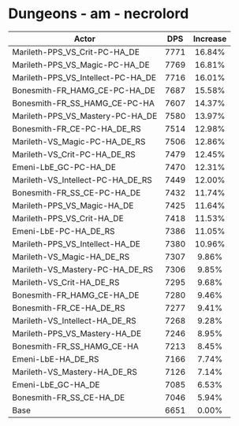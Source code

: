 # Dungeons - am - necrolord
| Actor | DPS | Increase |
|---|:---:|:---:|
|Marileth-PPS_VS_Crit-PC-HA_DE|7771|16.84%|
|Marileth-PPS_VS_Magic-PC-HA_DE|7769|16.81%|
|Marileth-PPS_VS_Intellect-PC-HA_DE|7716|16.01%|
|Bonesmith-FR_HAMG_CE-PC-HA_DE|7687|15.58%|
|Bonesmith-FR_SS_HAMG_CE-PC-HA|7607|14.37%|
|Marileth-PPS_VS_Mastery-PC-HA_DE|7580|13.97%|
|Bonesmith-FR_CE-PC-HA_DE_RS|7514|12.98%|
|Marileth-VS_Magic-PC-HA_DE_RS|7506|12.86%|
|Marileth-VS_Crit-PC-HA_DE_RS|7479|12.45%|
|Emeni-LbE_GC-PC-HA_DE|7470|12.31%|
|Marileth-VS_Intellect-PC-HA_DE_RS|7449|12.00%|
|Bonesmith-FR_SS_CE-PC-HA_DE|7432|11.74%|
|Marileth-PPS_VS_Magic-HA_DE|7425|11.64%|
|Marileth-PPS_VS_Crit-HA_DE|7418|11.53%|
|Emeni-LbE-PC-HA_DE_RS|7386|11.05%|
|Marileth-PPS_VS_Intellect-HA_DE|7380|10.96%|
|Marileth-VS_Magic-HA_DE_RS|7307|9.86%|
|Marileth-VS_Mastery-PC-HA_DE_RS|7306|9.85%|
|Marileth-VS_Crit-HA_DE_RS|7295|9.68%|
|Bonesmith-FR_HAMG_CE-HA_DE|7280|9.46%|
|Bonesmith-FR_CE-HA_DE_RS|7277|9.41%|
|Marileth-VS_Intellect-HA_DE_RS|7268|9.28%|
|Marileth-PPS_VS_Mastery-HA_DE|7246|8.95%|
|Bonesmith-FR_SS_HAMG_CE-HA|7213|8.45%|
|Emeni-LbE-HA_DE_RS|7166|7.74%|
|Marileth-VS_Mastery-HA_DE_RS|7126|7.14%|
|Emeni-LbE_GC-HA_DE|7085|6.53%|
|Bonesmith-FR_SS_CE-HA_DE|7046|5.94%|
|Base|6651|0.00%|
